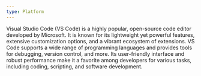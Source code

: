 ```yaml
---
type: Platform
---
```


Visual Studio Code (VS Code) is a highly popular, open-source code editor developed by Microsoft. It is known for its lightweight yet powerful features, extensive customization options, and a vibrant ecosystem of extensions. VS Code supports a wide range of programming languages and provides tools for debugging, version control, and more. Its user-friendly interface and robust performance make it a favorite among developers for various tasks, including coding, scripting, and software development.